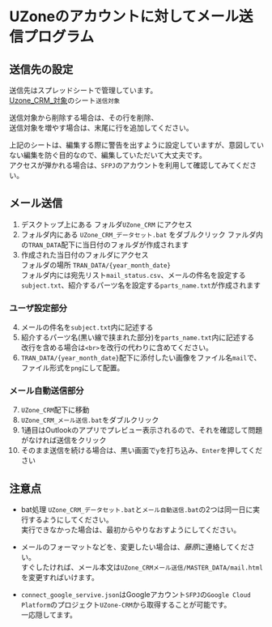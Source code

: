 ﻿# UZoneのアカウントに対してメール送信プログラム

## 送信先の設定
送信先はスプレッドシートで管理しています。  
[Uzone_CRM_対象](https://drive.google.com/drive/folders/1Js04SU71oBRzBCkEcjNmCbFKWX5iIszi?usp=sharing)のシート`送信対象`

送信対象から削除する場合は、その行を削除、  
送信対象を増やす場合は、末尾に行を追加してください。  

上記のシートは、編集する際に警告を出すように設定していますが、意図していない編集を防ぐ目的なので、編集していただいて大丈夫です。  
アクセスが弾かれる場合は、`SFPJ`のアカウントを利用して確認してみてください。

## メール送信
1. デスクトップ上にある フォルダ`UZone_CRM` にアクセス
2. フォルダ内にある `UZone_CRM_データセット.bat` をダブルクリック
ファルダ内の`TRAN_DATA`配下に当日付のフォルダが作成されます
3. 作成された当日付のフォルダにアクセス  
フォルダの場所 `TRAN_DATA/{year_month_date}`  
フォルダ内には宛先リスト`mail_status.csv`、メールの件名を設定する`subject.txt`、紹介するパーツ名を設定する`parts_name.txt`が作成されます

### ユーザ設定部分
4. メールの件名を`subject.txt`内に記述する
5. 紹介するパーツ名(黒い線で挟まれた部分)を`parts_name.txt`内に記述する  
改行を含める場合は`<br>`を改行の代わりに含めてください。
6. `TRAN_DATA/{year_month_date}`配下に添付したい画像をファイル名`mail`で、ファイル形式を`png`にして配置。

### メール自動送信部分
7. `UZone_CRM`配下に移動
8. `UZone_CRM_メール送信.bat`をダブルクリック
9. 1通目はOutlookのアプリでプレビュー表示されるので、それを確認して問題がなければ送信をクリック
10. そのまま送信を続ける場合は、黒い画面で`y`を打ち込み、`Enter`を押してください


## 注意点
- bat処理 `UZone_CRM_データセット.bat`と`メール自動送信.bat`の2つは同一日に実行するようにしてください。  
実行できなかった場合は、最初からやりなおすようにしてください。

- メールのフォーマットなどを、変更したい場合は、*藤原*に連絡してください。  
すぐしたければ、メール本文は`UZone_CRMメール送信/MASTER_DATA/mail.html`を変更すればいけます。

- `connect_google_servive.json`はGoogleアカウント`SFPJ`の`Google Cloud Platform`のプロジェクト`UZone-CRM`から取得することが可能です。  
一応隠してます。

